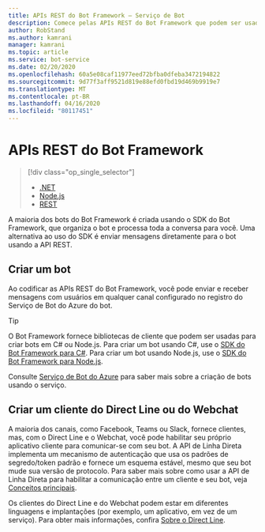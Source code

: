 ```yaml
---
title: APIs REST do Bot Framework – Serviço de Bot
description: Comece pelas APIs REST do Bot Framework que podem ser usadas para criar bots e clientes que se conectam aos bots.
author: RobStand
ms.author: kamrani
manager: kamrani
ms.topic: article
ms.service: bot-service
ms.date: 02/20/2020
ms.openlocfilehash: 60a5e08caf11977eed72bfba0dfeba3472194822
ms.sourcegitcommit: 9d77f3aff9521d819e88efd0fbd19d469b9919e7
ms.translationtype: MT
ms.contentlocale: pt-BR
ms.lasthandoff: 04/16/2020
ms.locfileid: "80117451"
---
```

# <a name="bot-framework-rest-apis"></a>APIs REST do Bot Framework

> [!div class="op_single_selector"]
> - [.NET](../dotnet/bot-builder-dotnet-overview.md)
> - [Node.js](../nodejs/bot-builder-nodejs-overview.md)
> - [REST](../rest-api/bot-framework-rest-overview.md)

A maioria dos bots do Bot Framework é criada usando o SDK do Bot Framework, que organiza o bot e processa toda a conversa para você. Uma alternativa ao uso do SDK é enviar mensagens diretamente para o bot usando a API REST.

## <a name="build-a-bot"></a>Criar um bot

Ao codificar as APIs REST do Bot Framework, você pode enviar e receber mensagens com usuários em qualquer canal configurado no registro do Serviço de Bot do Azure do bot.

> [!TIP]
> O Bot Framework fornece bibliotecas de cliente que podem ser usadas para criar bots em C# ou Node.js.
> Para criar um bot usando C#, use o [SDK do Bot Framework para C#](../dotnet/bot-builder-dotnet-overview.md).
> Para criar um bot usando Node.js, use o [SDK do Bot Framework para Node.js](../nodejs/index.md).

Consulte [Serviço de Bot do Azure](../bot-service-overview-introduction.md) para saber mais sobre a criação de bots usando o serviço.

## <a name="build-a-direct-line-or-web-chat-client"></a>Criar um cliente do Direct Line ou do Webchat

A maioria dos canais, como Facebook, Teams ou Slack, fornece clientes, mas, com o Direct Line e o Webchat, você pode habilitar seu próprio aplicativo cliente para comunicar-se com seu bot. A API de Linha Direta implementa um mecanismo de autenticação que usa os padrões de segredo/token padrão e fornece um esquema estável, mesmo que seu bot mude sua versão de protocolo. Para saber mais sobre como usar a API de Linha Direta para habilitar a comunicação entre um cliente e seu bot, veja [Conceitos principais](bot-framework-rest-direct-line-3-0-concepts.md).

Os clientes do Direct Line e do Webchat podem estar em diferentes linguagens e implantações (por exemplo, um aplicativo, em vez de um serviço). Para obter mais informações, confira [Sobre o Direct Line](https://docs.microsoft.com/azure/bot-service/bot-service-channel-directline?view=azure-bot-service-4.0).
